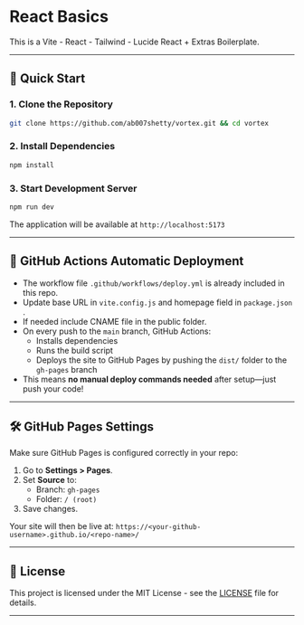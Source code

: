 # React Basics

This is a Vite - React - Tailwind - Lucide React + Extras Boilerplate.

---

## 🚀 Quick Start

### 1. Clone the Repository

```bash
git clone https://github.com/ab007shetty/vortex.git && cd vortex
```

### 2. Install Dependencies

```bash
npm install
```

### 3. Start Development Server

```bash
npm run dev
```

The application will be available at `http://localhost:5173`

---

## 📂 GitHub Actions Automatic Deployment

- The workflow file `.github/workflows/deploy.yml` is already included in this repo.
- Update base URL in `vite.config.js` and homepage field in `package.json` .
- If needed include CNAME file in the public folder.
- On every push to the `main` branch, GitHub Actions:
  - Installs dependencies
  - Runs the build script
  - Deploys the site to GitHub Pages by pushing the `dist/` folder to the `gh-pages` branch
- This means **no manual deploy commands needed** after setup—just push your code!

---

## 🛠 GitHub Pages Settings

Make sure GitHub Pages is configured correctly in your repo:

1. Go to **Settings > Pages**.
2. Set **Source** to:
   - Branch: `gh-pages`
   - Folder: `/ (root)`
3. Save changes.

Your site will then be live at:
`https://<your-github-username>.github.io/<repo-name>/`

---

## 📜 License

This project is licensed under the MIT License - see the [LICENSE](LICENSE) file for details.

---
